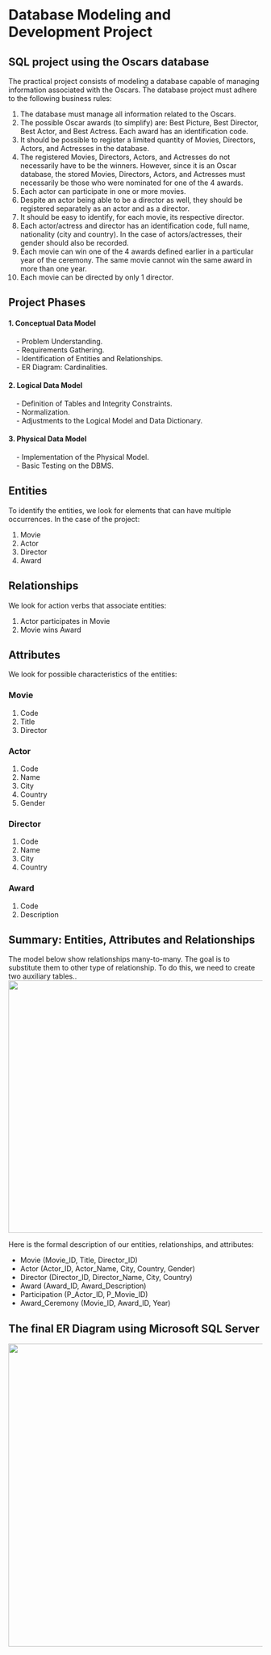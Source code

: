 # Database Modeling and Development Project
## SQL project using the Oscars database

The practical project consists of modeling a database capable of managing information associated with the Oscars.
The database project must adhere to the following business rules:
1. The database must manage all information related to the Oscars.
2. The possible Oscar awards (to simplify) are: Best Picture, Best Director, Best Actor, and Best Actress. Each award has an identification code.
3. It should be possible to register a limited quantity of Movies, Directors, Actors, and Actresses in the database.
4. The registered Movies, Directors, Actors, and Actresses do not necessarily have to be the winners. However, since it is an Oscar database, the stored Movies, Directors, Actors, and Actresses must necessarily be those who were nominated for one of the 4 awards.
5. Each actor can participate in one or more movies.
6. Despite an actor being able to be a director as well, they should be registered separately as an actor and as a director.
7. It should be easy to identify, for each movie, its respective director.
8. Each actor/actress and director has an identification code, full name, nationality (city and country). In the case of actors/actresses, their gender should also be recorded.
9. Each movie can win one of the 4 awards defined earlier in a particular year of the ceremony. The same movie cannot win the same award in more than one year.
10. Each movie can be directed by only 1 director.

## Project Phases
<h4>1. Conceptual Data Model</h4>
&nbsp;&nbsp;&nbsp;&nbsp;- Problem Understanding.<br>
&nbsp;&nbsp;&nbsp;&nbsp;- Requirements Gathering.<br>
&nbsp;&nbsp;&nbsp;&nbsp;- Identification of Entities and Relationships.<br>
&nbsp;&nbsp;&nbsp;&nbsp;- ER Diagram: Cardinalities.<br>
 <h4>2. Logical Data Model</h4>
&nbsp;&nbsp;&nbsp;&nbsp;- Definition of Tables and Integrity Constraints.<br>
&nbsp;&nbsp;&nbsp;&nbsp;- Normalization.<br>
&nbsp;&nbsp;&nbsp;&nbsp;- Adjustments to the Logical Model and Data Dictionary.<br>
 <h4>3. Physical Data Model</h4>
&nbsp;&nbsp;&nbsp;&nbsp;- Implementation of the Physical Model.<br>
&nbsp;&nbsp;&nbsp;&nbsp;- Basic Testing on the DBMS.

## Entities
To identify the entities, we look for elements that can have multiple occurrences. In the case of the project:
1. Movie
2. Actor
3. Director
4. Award

## Relationships
We look for action verbs that associate entities:
1. Actor participates in Movie
2. Movie wins Award

## Attributes
We look for possible characteristics of the entities:
### Movie
1. Code
2. Title
3. Director
### Actor
1. Code
2. Name
3. City
4. Country
5. Gender
### Director
1. Code
2. Name
3. City
4. Country
### Award
1. Code
2. Description

## Summary: Entities, Attributes and Relationships
The model below show relationships many-to-many. The goal is to substitute them to other type of relationship. To do this, we need to create two auxiliary tables.. 
<img width='900' height='500' src="https://scontent-lga3-2.xx.fbcdn.net/v/t39.30808-6/356232219_2955922324540691_108196361103214000_n.jpg?_nc_cat=101&cb=99be929b-3346023f&ccb=1-7&_nc_sid=730e14&_nc_ohc=LtEfvkuBmzUAX8NpcCX&_nc_ht=scontent-lga3-2.xx&oh=00_AfDM-bkzH4pNZJot21hLnGqhJWdGpa7l3QEomUeBfIYQTA&oe=649B9169" />

Here is the formal description of our entities, relationships, and attributes:
- Movie (Movie_ID, Title, Director_ID)
- Actor (Actor_ID, Actor_Name, City, Country, Gender)
- Director (Director_ID, Director_Name, City, Country)
- Award (Award_ID, Award_Description)
- Participation (P_Actor_ID, P_Movie_ID)
- Award_Ceremony (Movie_ID, Award_ID, Year)

## The final ER Diagram using Microsoft SQL Server
<img width='900' height='600' src="https://scontent-lga3-1.xx.fbcdn.net/v/t39.30808-6/353449671_2955977304535193_6713250933068755998_n.jpg?_nc_cat=110&cb=99be929b-3346023f&ccb=1-7&_nc_sid=730e14&_nc_ohc=rajrWFR8S0IAX_ZrSmC&_nc_ht=scontent-lga3-1.xx&oh=00_AfDDfIk4DXA76hq1iAtfi6yk36lOags2PR_edU9xMKXS6Q&oe=649C86A7" />
